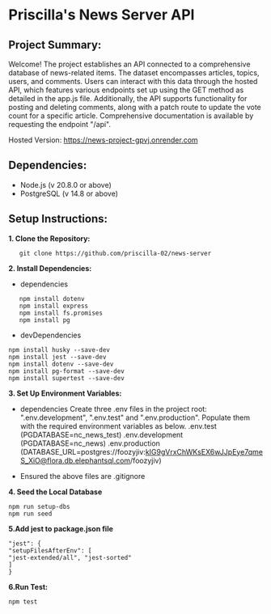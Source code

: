 # Priscilla's News Server API

## Project Summary:

Welcome! The project establishes an API connected to a comprehensive database of news-related items. The dataset encompasses articles, topics, users, and comments. Users can interact with this data through the hosted API, which features various endpoints set up using the GET method as detailed in the app.js file. Additionally, the API supports functionality for posting and deleting comments, along with a patch route to update the vote count for a specific article. Comprehensive documentation is available by requesting the endpoint "/api".

Hosted Version: https://news-project-gpvj.onrender.com

## Dependencies:

- Node.js (v 20.8.0 or above)
- PostgreSQL (v 14.8 or above)

## Setup Instructions:

**1. Clone the Repository:**

```
   git clone https://github.com/priscilla-02/news-server
```

**2. Install Dependencies:**

- dependencies

```
   npm install dotenv
   npm install express
   npm install fs.promises
   npm install pg
```

- devDependencies

```
npm install husky --save-dev
npm install jest --save-dev
npm install dotenv --save-dev
npm install pg-format --save-dev
npm install supertest --save-dev
```

**3. Set Up Environment Variables:**

- dependencies
  Create three .env files in the project root: ".env.development", ".env.test" and ".env.production". Populate them with the required environment variables as below.
  .env.test (PGDATABASE=nc_news_test)
  .env.development (PGDATABASE=nc_news)
  .env.production (DATABASE_URL=postgres://foozyjiv:kIG9gVrxChWKsEX6wJJpEye7qmeS_XiO@flora.db.elephantsql.com/foozyjiv)

- Ensured the above files are .gitignore

**4. Seed the Local Database**

```
npm run setup-dbs
npm run seed
```

**5.Add jest to package.json file**

```
"jest": {
"setupFilesAfterEnv": [
"jest-extended/all", "jest-sorted"
]
}
```

**6.Run Test:**

```
npm test
```
